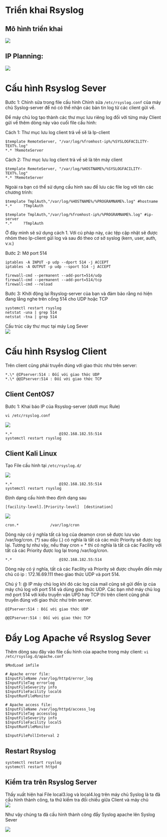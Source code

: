 # Triển khai Rsyslog
## Mô hình triển khai  
<img src="https://i.imgur.com/hkBq0cX.png">

## IP Planning:  
<img src="https://i.imgur.com/dH1uJI2.png">

# Cấu hình Rsyslog Sever
Bước 1: Chỉnh sửa trong file cấu hình
Chỉnh sửa `/etc/rsyslog.conf` của máy chủ Syslog-server để nó có thể nhận các bản tin log từ các client gửi về.

Để máy chủ log tạo thành các thư mục lưu riêng log đối với từng máy Client gửi về thêm dòng này vào cuối file cấu hình:

Cách 1: Thư mục lưu log client trả về sẽ là Ip-client  

```
$template RemoteServer, "/var/log/%fromhost-ip%/%SYSLOGFACILITY-TEXT%.log" 
*.* ?RemoteServer
```
Cách 2: Thư mục lưu log client trả về sẽ là tên máy client
```
$template RemoteServer, "/var/log/%HOSTNAME%/%SYSLOGFACILITY-TEXT%.log" 
*.* ?RemoteServer
```
Ngoài ra bạn có thể sử dụng cấu hình sau để lưu các file log với tên các chương trình:
```
$template TmplAuth,"/var/log/%HOSTNAME%/%PROGRAMNAME%.log" #hostname 
*.*     ?TmplAuth
```
```
$template TmplAuth,"/var/log/%fromhost-ip%/%PROGRAMNAME%.log" #ip-server 
*.*     ?TmplAuth
```

Ở đây mình sẽ sử dụng cách 1. Với cú pháp này, các tệp cập nhật sẽ được nhóm theo Ip-client gửi log và sau đó theo cơ sở syslog (kern, user, auth, v.v.)


Bước 2: Mở port 514
```
iptables -A INPUT -p udp --dport 514 -j ACCEPT
iptables -A OUTPUT -p udp --sport 514 -j ACCEPT
```
```
firewall-cmd --permanent --add-port=514/udp
firewall-cmd --permanent --add-port=514/tcp
firewall-cmd --reload
```

Bước 3: Khởi động lại Rsyslog-server của bạn và đảm bảo rằng nó hiện đang lắng nghe trên cổng 514 cho UDP hoặc TCP
```
systemctl restart rsyslog
netstat -una | grep 514
netstat -tna | grep 514
```

Cấu trúc cây thư mục tại máy Log Sever  
<img src="https://i.imgur.com/t30o3mO.png">

# Cấu hình Rsyslog Client

Trên client cũng phải truyền đúng với giao thức như trên server:
```
*.\* @IPserver:514 : Đối với giao thức UDP  
*.\* @@IPserver:514 : Đối với giao thức TCP
```
## Client CentOS7
Bước 1: Khai báo IP của Rsyslog-server (dưới mục Rule)

`vi /etc/rsyslog.conf`

<img src="https://i.imgur.com/TtWRvnG.png">

`*.*                     @192.168.182.55:514`  
`systemctl restart rsyslog`
## Client Kali Linux
Tạo File cấu hình tại `/etc/rsyslog.d/`

<img src="https://i.imgur.com/iHJqLDd.png">

`*.*                     @192.168.182.55:514`  
`systemctl restart rsyslog`

Định dạng cấu hình theo định dạng sau

`[facility-level].[Priority-level]  [destination]`

<img src="https://i.imgur.com/bSeNcBs.png">

`cron.*              /var/log/cron`

Dòng này có ý nghĩa tất cả log của deamon cron sẽ được lưu vào /var/log/cron. (*) sau dấu (.) có nghĩa là tất cả các mức Priority sẽ được log lại. Tương tự như vậy, nếu thay cron = * thì có nghĩa là tất cả các Facility với tất cả các Priority được log lại trong /var/log/cron.

`*.*                     @192.168.182.55:514`

Dòng này có ý nghĩa, tất cả các Facility và Priority sẽ được chuyển đến máy chủ có ip : 172.16.69.111 theo giao thức UDP và port 514.

Chú ý 1: @ IP máy chủ log khi đó các log của mail cũng sẽ gửi đến ip của máy chủ log với port 514 và dùng giao thức UDP. Các bạn nhớ máy chủ log mở port 514 với kiểu truyền vận UPD hay TCP thì trên client cũng phải truyền đúng với giao thức như trên server.
```
@IPserver:514 : Đối với giao thức UDP

@@IPserver:514 : Đối với giao thức TCP
```
# Đẩy Log Apache về Rsyslog Sever

Thêm dòng sau đây vào file cấu hình của apache trong máy client: `vi /etc/rsyslog.d/apache.conf`

```
$ModLoad imfile 

# Apache error file: 
$InputFileName /var/log/httpd/error_log  
$InputFileTag errorlog 
$InputFileSeverity info 
$InputFileFacility local6 
$InputRunFileMonitor

# Apache access file:
$InputFileName /var/log/httpd/access_log
$InputFileTag accesslog
$InputFileSeverity info
$InputFileFacility local5
$InputRunFileMonitor

$InputFilePollInterval 2
```

## Restart Rsyslog

`systemctl restart rsyslog`  
`systemctl restart httpd`

## Kiểm tra trên Rsyslog Server
Thấy xuất hiện hai File local3.log và local4.log trên máy chủ Syslog là ta đã cấu hình thành công, ta thử kiểm tra đối chiếu giữa Client và máy chủ  
<img src="https://i.imgur.com/8Sbk0kM.png">



Như vậy chúng ta đã cấu hình thành công đẩy Syslog apache lên Syslog Sever

<img src="https://i.imgur.com/3XIpPUy.png">

